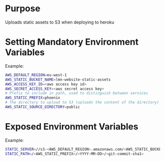 # Purpose
Uploads static assets to S3 when deploying to heroku

# Setting Mandatory Environment Variables

Example:

```sh
AWS_DEFAULT_REGION=eu-west-1
AWS_STATIC_BUCKET_NAME=lmn-website-static-assets
AWS_ACCESS_KEY_ID=<aws access key id>
AWS_SECRET_ACCESS_KEY=<aws secret access key>
# Prefix to include in path, used to distinguish between services
AWS_STATIC_PREFIX=phoenix
# The directory to upload to S3 (uploads the content of the directory)
AWS_STATIC_SOURCE_DIRECTORY=public
```

# Exposed Environment Variables

Example:

```sh
STATIC_SERVER=//s3-<AWS_DEFAULT_REGION>.amazonaws.com/<AWS_STATIC_BUCKET_NAME>
STATIC_PATH=/<AWS_STATIC_PREFIX>/<YYYY-MM-DD>/<git-commit-sha1>
```

